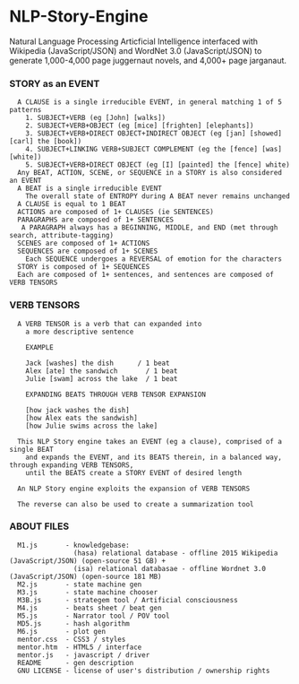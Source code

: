 # NLP-Story-Engine
Natural Language Processing Articficial Intelligence interfaced with Wikipedia (JavaScript/JSON) and WordNet 3.0 (JavaScript/JSON) to generate 1,000-4,000 page juggernaut novels, and 4,000+ page jarganaut. 

### STORY as an EVENT
      A CLAUSE is a single irreducible EVENT, in general matching 1 of 5 patterns
        1. SUBJECT+VERB (eg [John] [walks])
        2. SUBJECT+VERB+OBJECT (eg [mice] [frighten] [elephants])
        3. SUBJECT+VERB+DIRECT OBJECT+INDIRECT OBJECT (eg [jan] [showed] [carl] the [book])
        4. SUBJECT+LINKING VERB+SUBJECT COMPLEMENT (eg the [fence] [was] [white])
        5. SUBJECT+VERB+DIRECT OBJECT (eg [I] [painted] the [fence] white)
      Any BEAT, ACTION, SCENE, or SEQUENCE in a STORY is also considered an EVENT
      A BEAT is a single irreducible EVENT 
        The overall state of ENTROPY during A BEAT never remains unchanged 
      A CLAUSE is equal to 1 BEAT
      ACTIONS are composed of 1+ CLAUSES (ie SENTENCES)
      PARAGRAPHS are composed of 1+ SENTENCES
       A PARAGRAPH always has a BEGINNING, MIDDLE, and END (met through search, attribute-tagging)
      SCENES are composed of 1+ ACTIONS
      SEQUENCES are composed of 1+ SCENES
        Each SEQUENCE undergoes a REVERSAL of emotion for the characters
      STORY is composed of 1+ SEQUENCES
      Each are composed of 1+ sentences, and sentences are composed of VERB TENSORS
    
### VERB TENSORS 
      A VERB TENSOR is a verb that can expanded into
        a more descriptive sentence
        
        EXAMPLE 
        
        Jack [washes] the dish      / 1 beat 
        Alex [ate] the sandwich       / 1 beat 
        Julie [swam] across the lake  / 1 beat 
        
        EXPANDING BEATS THROUGH VERB TENSOR EXPANSION 
        
        [how jack washes the dish] 
        [how Alex eats the sandwish]
        [how Julie swims across the lake] 
        
      This NLP Story engine takes an EVENT (eg a clause), comprised of a single BEAT
        and expands the EVENT, and its BEATS therein, in a balanced way, through expanding VERB TENSORS, 
        until the BEATS create a STORY EVENT of desired length 
        
      An NLP Story engine exploits the expansion of VERB TENSORS
      
      The reverse can also be used to create a summarization tool

### ABOUT FILES 
      M1.js       - knowledgebase:
                    (hasa) relational database - offline 2015 Wikipedia (JavaScript/JSON) (open-source 51 GB) +
                    (isa) relational databasae - offline Wordnet 3.0 (JavaScript/JSON) (open-source 181 MB)
      M2.js       - state machine gen 
      M3.js       - state machine chooser 
      M3B.js      - strategem tool / Artificial consciousness  
      M4.js       - beats sheet / beat gen
      M5.js       - Narrator tool / POV tool
      MD5.js      - hash algorithm
      M6.js       - plot gen
      mentor.css  - CSS3 / styles
      mentor.htm  - HTML5 / interface
      mentor.js   - javascript / driver
      README      - gen description
      GNU LICENSE - license of user's distribution / ownership rights
